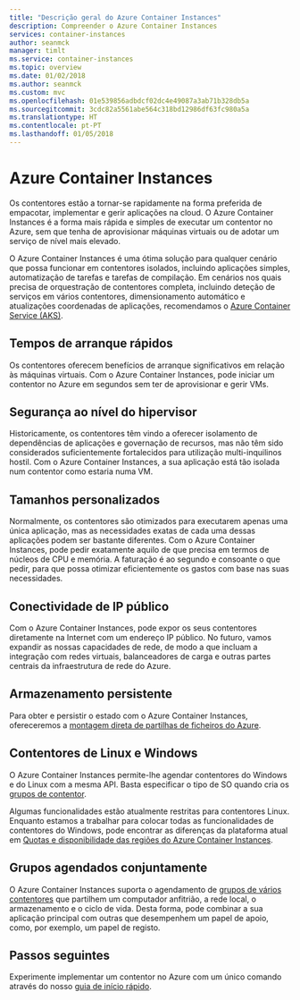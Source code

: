 ```yaml
---
title: "Descrição geral do Azure Container Instances"
description: Compreender o Azure Container Instances
services: container-instances
author: seanmck
manager: timlt
ms.service: container-instances
ms.topic: overview
ms.date: 01/02/2018
ms.author: seanmck
ms.custom: mvc
ms.openlocfilehash: 01e539856adbdcf02dc4e49087a3ab71b328db5a
ms.sourcegitcommit: 3cdc82a5561abe564c318bd12986df63fc980a5a
ms.translationtype: HT
ms.contentlocale: pt-PT
ms.lasthandoff: 01/05/2018
---
```

# <a name="azure-container-instances"></a>Azure Container Instances

Os contentores estão a tornar-se rapidamente na forma preferida de empacotar, implementar e gerir aplicações na cloud. O Azure Container Instances é a forma mais rápida e simples de executar um contentor no Azure, sem que tenha de aprovisionar máquinas virtuais ou de adotar um serviço de nível mais elevado.

O Azure Container Instances é uma ótima solução para qualquer cenário que possa funcionar em contentores isolados, incluindo aplicações simples, automatização de tarefas e tarefas de compilação. Em cenários nos quais precisa de orquestração de contentores completa, incluindo deteção de serviços em vários contentores, dimensionamento automático e atualizações coordenadas de aplicações, recomendamos o [Azure Container Service (AKS)](../aks/index.yml).

## <a name="fast-startup-times"></a>Tempos de arranque rápidos

Os contentores oferecem benefícios de arranque significativos em relação às máquinas virtuais. Com o Azure Container Instances, pode iniciar um contentor no Azure em segundos sem ter de aprovisionar e gerir VMs.

## <a name="hypervisor-level-security"></a>Segurança ao nível do hipervisor

Historicamente, os contentores têm vindo a oferecer isolamento de dependências de aplicações e governação de recursos, mas não têm sido considerados suficientemente fortalecidos para utilização multi-inquilinos hostil. Com o Azure Container Instances, a sua aplicação está tão isolada num contentor como estaria numa VM.

## <a name="custom-sizes"></a>Tamanhos personalizados

Normalmente, os contentores são otimizados para executarem apenas uma única aplicação, mas as necessidades exatas de cada uma dessas aplicações podem ser bastante diferentes. Com o Azure Container Instances, pode pedir exatamente aquilo de que precisa em termos de núcleos de CPU e memória. A faturação é ao segundo e consoante o que pedir, para que possa otimizar eficientemente os gastos com base nas suas necessidades.

## <a name="public-ip-connectivity"></a>Conectividade de IP público

Com o Azure Container Instances, pode expor os seus contentores diretamente na Internet com um endereço IP público. No futuro, vamos expandir as nossas capacidades de rede, de modo a que incluam a integração com redes virtuais, balanceadores de carga e outras partes centrais da infraestrutura de rede do Azure.

## <a name="persistent-storage"></a>Armazenamento persistente

Para obter e persistir o estado com o Azure Container Instances, ofereceremos a [montagem direta de partilhas de ficheiros do Azure](container-instances-mounting-azure-files-volume.md).

## <a name="linux-and-windows-containers"></a>Contentores de Linux e Windows

O Azure Container Instances permite-lhe agendar contentores do Windows e do Linux com a mesma API. Basta especificar o tipo de SO quando cria os [grupos de contentor](container-instances-container-groups.md).

Algumas funcionalidades estão atualmente restritas para contentores Linux. Enquanto estamos a trabalhar para colocar todas as funcionalidades de contentores do Windows, pode encontrar as diferenças da plataforma atual em [Quotas e disponibilidade das regiões do Azure Container Instances](container-instances-quotas.md).

## <a name="co-scheduled-groups"></a>Grupos agendados conjuntamente

O Azure Container Instances suporta o agendamento de [grupos de vários contentores](container-instances-container-groups.md) que partilhem um computador anfitrião, a rede local, o armazenamento e o ciclo de vida. Desta forma, pode combinar a sua aplicação principal com outras que desempenhem um papel de apoio, como, por exemplo, um papel de registo.

## <a name="next-steps"></a>Passos seguintes

Experimente implementar um contentor no Azure com um único comando através do nosso [guia de início rápido](container-instances-quickstart.md).